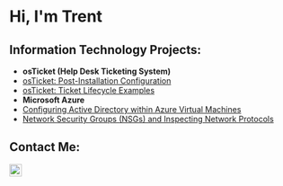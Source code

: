 <h1>Hi, I'm Trent</h1>

<h2> Information Technology Projects:</h2>

- <b> osTicket (Help Desk Ticketing System) </b>
 - [osTicket: Post-Installation Configuration](https://github.com/trentnreed/post-install-config)
 - [osTicket: Ticket Lifecycle Examples](https://github.com/trentnreed/ticket-lifecycle)
- <b>Microsoft Azure</b>
 - [Configuring Active Directory within Azure Virtual Machines](https://github.com/trentnreed/configure-ad)
 - [Network Security Groups (NSGs) and Inspecting Network Protocols](https://github.com/trentnreed/azure-network-protocols)

<h2> Contact Me: </h2>

[<img align="left" alt="Trent | Instagram" width="22px" src="https://cdn.jsdelivr.net/npm/simple-icon/@sv3/icons/instagram.svg"/>][instagram]

[instagram]: https://www.instagram.com/trentnreed
